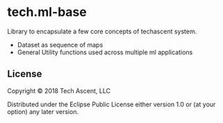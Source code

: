 # tech.ml-base

Library to encapsulate a few core concepts of techascent system.

*  Dataset as sequence of maps
*  General Utility functions used across multiple ml applications

## License

Copyright © 2018 Tech Ascent, LLC

Distributed under the Eclipse Public License either version 1.0 or (at
your option) any later version.

